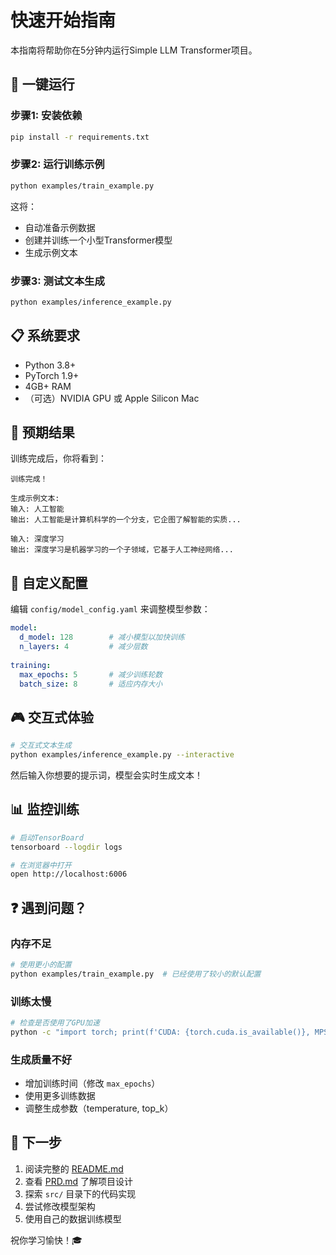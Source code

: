 # 快速开始指南

本指南将帮助你在5分钟内运行Simple LLM Transformer项目。

## 🚀 一键运行

### 步骤1: 安装依赖

```bash
pip install -r requirements.txt
```

### 步骤2: 运行训练示例

```bash
python examples/train_example.py
```

这将：
- 自动准备示例数据
- 创建并训练一个小型Transformer模型
- 生成示例文本

### 步骤3: 测试文本生成

```bash
python examples/inference_example.py
```

## 📋 系统要求

- Python 3.8+
- PyTorch 1.9+
- 4GB+ RAM
- （可选）NVIDIA GPU 或 Apple Silicon Mac

## 🎯 预期结果

训练完成后，你将看到：

```
训练完成！

生成示例文本:
输入: 人工智能
输出: 人工智能是计算机科学的一个分支，它企图了解智能的实质...

输入: 深度学习
输出: 深度学习是机器学习的一个子领域，它基于人工神经网络...
```

## 🔧 自定义配置

编辑 `config/model_config.yaml` 来调整模型参数：

```yaml
model:
  d_model: 128        # 减小模型以加快训练
  n_layers: 4         # 减少层数
  
training:
  max_epochs: 5       # 减少训练轮数
  batch_size: 8       # 适应内存大小
```

## 🎮 交互式体验

```bash
# 交互式文本生成
python examples/inference_example.py --interactive
```

然后输入你想要的提示词，模型会实时生成文本！

## 📊 监控训练

```bash
# 启动TensorBoard
tensorboard --logdir logs

# 在浏览器中打开
open http://localhost:6006
```

## ❓ 遇到问题？

### 内存不足
```bash
# 使用更小的配置
python examples/train_example.py  # 已经使用了较小的默认配置
```

### 训练太慢
```bash
# 检查是否使用了GPU加速
python -c "import torch; print(f'CUDA: {torch.cuda.is_available()}, MPS: {torch.backends.mps.is_available()}')"
```

### 生成质量不好
- 增加训练时间（修改 `max_epochs`）
- 使用更多训练数据
- 调整生成参数（temperature, top_k）

## 🎉 下一步

1. 阅读完整的 [README.md](README.md)
2. 查看 [PRD.md](PRD.md) 了解项目设计
3. 探索 `src/` 目录下的代码实现
4. 尝试修改模型架构
5. 使用自己的数据训练模型

祝你学习愉快！🎓